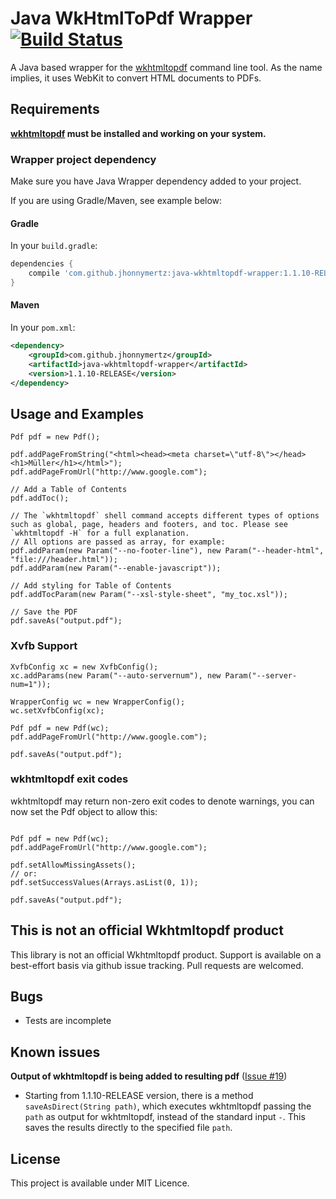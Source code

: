 Java WkHtmlToPdf Wrapper [![Build Status](https://travis-ci.org/jhonnymertz/java-wkhtmltopdf-wrapper.svg?branch=master)](https://travis-ci.org/jhonnymertz/java-wkhtmltopdf-wrapper)
=========

A Java based wrapper for the [wkhtmltopdf](http://wkhtmltopdf.org/) command line tool. As the name implies, it uses WebKit to convert HTML documents to PDFs.

Requirements
------------
**[wkhtmltopdf](http://wkhtmltopdf.org/) must be installed and working on your system.**

### Wrapper project dependency
Make sure you have Java Wrapper dependency added to your project.

If you are using Gradle/Maven, see example below:

#### Gradle
In your `build.gradle`:
```groovy
dependencies {
    compile 'com.github.jhonnymertz:java-wkhtmltopdf-wrapper:1.1.10-RELEASE'
}
```

#### Maven
In your `pom.xml`:
```xml
<dependency>
    <groupId>com.github.jhonnymertz</groupId>
    <artifactId>java-wkhtmltopdf-wrapper</artifactId>
    <version>1.1.10-RELEASE</version>
</dependency>
```

Usage and Examples
------------
```
Pdf pdf = new Pdf();

pdf.addPageFromString("<html><head><meta charset=\"utf-8\"></head><h1>Müller</h1></html>");
pdf.addPageFromUrl("http://www.google.com");

// Add a Table of Contents
pdf.addToc();

// The `wkhtmltopdf` shell command accepts different types of options such as global, page, headers and footers, and toc. Please see `wkhtmltopdf -H` for a full explanation.
// All options are passed as array, for example:
pdf.addParam(new Param("--no-footer-line"), new Param("--header-html", "file:///header.html"));
pdf.addParam(new Param("--enable-javascript"));

// Add styling for Table of Contents
pdf.addTocParam(new Param("--xsl-style-sheet", "my_toc.xsl"));

// Save the PDF
pdf.saveAs("output.pdf");
```

### Xvfb Support

```
XvfbConfig xc = new XvfbConfig();
xc.addParams(new Param("--auto-servernum"), new Param("--server-num=1"));

WrapperConfig wc = new WrapperConfig();
wc.setXvfbConfig(xc);

Pdf pdf = new Pdf(wc);
pdf.addPageFromUrl("http://www.google.com");

pdf.saveAs("output.pdf");
```

### wkhtmltopdf exit codes

wkhtmltopdf may return non-zero exit codes to denote warnings, you can now set the Pdf object to allow this:
```

Pdf pdf = new Pdf(wc);
pdf.addPageFromUrl("http://www.google.com");

pdf.setAllowMissingAssets();
// or:  
pdf.setSuccessValues(Arrays.asList(0, 1));

pdf.saveAs("output.pdf");
```

This is not an official Wkhtmltopdf product
------------
This library is not an official Wkhtmltopdf product. Support is available on a best-effort basis via github issue tracking. Pull requests are welcomed.

Bugs
------------
- Tests are incomplete

Known issues
------------

**Output of wkhtmltopdf is being added to resulting pdf** ([Issue #19](https://github.com/jhonnymertz/java-wkhtmltopdf-wrapper/issues/19))
- Starting from 1.1.10-RELEASE version, there is a method `saveAsDirect(String path)`, which executes wkhtmltopdf passing the `path` as output for wkhtmltopdf, instead of the standard input `-`. This saves the results directly to the specified file `path`.

License
------------
This project is available under MIT Licence.
